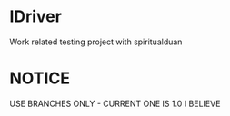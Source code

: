 IDriver
=======

Work related testing project with spiritualduan

NOTICE
======

USE BRANCHES ONLY - CURRENT ONE IS 1.0 I BELIEVE